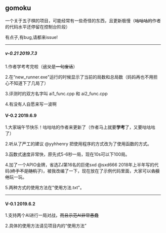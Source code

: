 ## gomoku

一个关于五子棋的项目，可能经常有一些奇怪的东西，且更新极慢（~~咕咕咕的~~作者的代码水平还停留在控制台阶段）

有点子,有bug,请都来issue!

---

##### v-0.21 2019.7.3

1.作者学考考完啦（~~这又是一句废话~~）

2.在“new_runner.exe"运行的时候显示了当前的局数和总局数（妈妈再也不用担心不知道下了几局了）

3.评测时的双方名字叫 ai1_func.cpp 和 ai2_func.cpp

4.有没有人自愿来写一波啊



#### V-0.2 2019.6.9
1.大家端午节快乐！咕咕咕的作者来更新了（作者马上就要**学考**了，又要咕咕咕了）

2.听从了严工的建议 @yyhhenry 把使用程序的方式改为了使用函数的方式。

3.函数式速度非常快，原先式5-6秒一局，现在10s可以下100局。

4.加了一个APIO金牌，省选ZJ第16名的巨佬sxd @sxd666 2018年上半年写的代码(~~终于不是随机了~~)，被我改编了一下，现在放在了示例代码里面，大家可以~~去膜他~~玩一玩。

5.两种方式的使用方法在"使用方法.txt"。

---

#### V-0.1 2019.6.2 

1.支持两个AI进行一局对战，~~而且示范AI非常愚蠢~~

2.具体的使用方法请见项目内的“使用方法”


